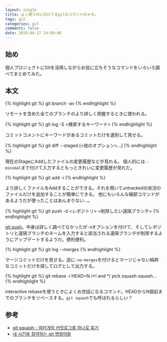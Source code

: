 ```yaml
---
layout: single
title: よく使うのに忘れてるgitのコマンドのメモ。
tags: git
categories: git
comments: false
date: 2018-04-17 14:49:40
---
```



## 始め

個人プロジェクトにGitを活用しながらお役に立ちそうなコマンドをいろいろ調べてまとめてみた。
<!--more-->

## 本文

{% highlight git %}
git branch -av
{% endhighlight %}

リモートを含めた全てのブランチのより詳しく把握するときに使われる。

{% highlight git %}
git log -S <検索するキーワード>
{% endhighlight %}

コミットコメントにキーワードがあるコミットだけを選別して見せる。

{% highlight git %}
git diff --staged [<他のオプション>...]
{% endhighlight %}

現在のStageにAddしたファイルの変更履歴などが見れる。
個人的には`--minimal`まで付けて入力するともっときれいに変更履歴が見れた。

{% highlight git %}
git add -i
{% endhighlight %}

より詳しくファイルをAddすることができる。それを用いてuntrackedの状況のファイルだけを追加することが簡単にできる。
他にもいろんな細部コマンドがあるようだが使ったことはあんまりない…。

{% highlight git %}
git push -d <レポジトリ> <削除したい遠隔ブランチ>
{% endhighlight %}

[git push](https://git-scm.com/docs/git-push)。中身は詳しく調べてなかったが`-d`オプションを付けて、そしてレポジトリと遠隔ブランチのネームを入力すると該当される遠隔ブランチが削除するようにアップデートするようだ。便利便利。

{% highlight git %}
git log --merges
{% endhighlight %}

マージコミットだけを見せる。逆に`-no-merges`を付けるとマージじゃない純粋なコミットだけを探してログとして出力する。

{% highlight git %}
git rebase -i HEAD~N
/*! and */
pick
squash
squash...
{% endhighlight %}

interactive rebaseを使うときによくお世話になるコマンド。HEADからN個前までのブランチをリベースする。`git squash`でも呼ばれるらしい？

## 参考

* [git squash - 여러개의 커밋로그를 하나로 묶기](http://meetup.toast.com/posts/39)
* [내 시간을 절약하는 git 명령어들](sunphiz.me/wp/archives/2558)